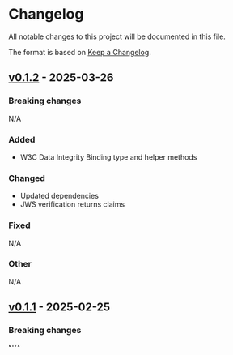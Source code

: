 # Changelog

All notable changes to this project will be documented in this file.

The format is based on [Keep a Changelog](https://keepachangelog.com/en/1.0.0/).

## [v0.1.2](https://github.com/credibil/infosec/compare/v0.1.1...v0.1.2) - 2025-03-26

### Breaking changes

N/A

### Added

* W3C Data Integrity Binding type and helper methods

### Changed

* Updated dependencies
* JWS verification returns claims

### Fixed

N/A

### Other

N/A


## [v0.1.1](https://github.com/credibil/infosec/compare/v0.1.0...v0.1.1) - 2025-02-25

### Breaking changes

N/A

### Added

N/A

### Changed

* Updated dependencies
* Linted and tested for stable Rust 1.85

### Fixed

N/A

### Other

N/A

## [v0.1.0](https://github.com/credibil/infosec/compare/v0.1.0-beta.1...v0.1.0) - 2025-02-10

### Breaking changes

N/A

### Added

N/A

### Changed

N/A

### Fixed

N/A

### Other

N/A